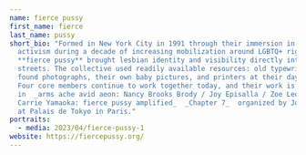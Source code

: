 ```yaml
---
name: fierce pussy
first_name: fierce
last_name: pussy
short_bio: "Formed in New York City in 1991 through their immersion in AIDS
  activism during a decade of increasing mobilization around LGBTQ+ rights,
  **fierce pussy** brought lesbian identity and visibility directly into the
  streets. The collective used readily available resources: old typewriters,
  found photographs, their own baby pictures, and printers at their day jobs.
  Four core members continue to work together today, and their work is on view
  in  _arms ache avid aeon: Nancy Brooks Brody / Joy Episalla / Zoe Leonard /
  Carrie Yamaoka: fierce pussy amplified_  _Chapter 7_  organized by Jo-ey Tang
  at Palais de Tokyo in Paris."
portraits:
  - media: 2023/04/fierce-pussy-1
website: https://fiercepussy.org/
---
```

